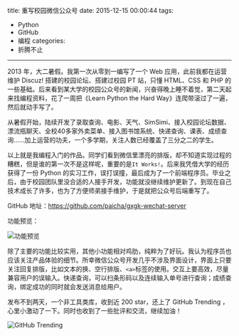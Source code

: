 title: 重写校园微信公众号
date: 2015-12-15 00:00:44
tags:
  - Python
  - GitHub
  - 编程
categories:
  - 折腾不止
---

2013 年，大二暑假。我第一次从零到一编写了一个 Web 应用，此前我都在运营维护 Discuz! 搭建的校园论坛、搭建过校园 PT 站，只懂 HTML、CSS 和 PHP 的一些基础。后来看到某大学的校园公众号的新闻，兴奋得晚上睡不着觉，第二天起来找编程资料，花了一周把《Learn Python the Hard Way》连爬带滚过了一遍，然后就动手写了。

从暑假开始，陆续开发了录取查询、电影、天气、SimSimi、接入校园论坛数据、漂流瓶聊天、全校40多家外卖菜单、接入图书馆系统、快递查询、课表、成绩查询……加上运营的功夫，一个多学期，关注人数已经覆盖了三分之二的学生。

以上就是我编程入门的作品。同学们看到微信里漂亮的排版，却不知道实现过程的糟糕，但是谁的第一次不是这样呢，重要的是```It Works!```。后来我凭借大学的经历获得了一份 Python 的实习工作，误打误撞，最后成为了一个前端程序员。毕业之后，由于校园团队里没合适的人接手开发，功能就没继续维护更新了。到现在自己技术成长了许多，也为了方便师弟接手维护，于是就把公众号后端重写了。

GitHub 地址：https://github.com/paicha/gxgk-wechat-server

<!--more-->

功能预览：

![功能预览](/uploads/gxgk-preview.jpg)

除了主要的功能比较实用，其他小功能相对鸡肋，纯粹为了好玩。我认为程序员也应该关注产品体验的细节。所幸微信公众号开发几乎不涉及界面设计，界面上只要关注回复排版，比如文本的换、空行排版、```<a>```标签的使用。交互上要高效，尽量兼容用户的误输入。快递查询，可以扫条形码以及连续输入单号进行查询；成绩查询，绑定成功的同时就会发送消息给用户。

发布不到两天，一个非工具类库，收到近 200 star，还上了 GitHub Trending ，心里小激动了一下。同时也收到了一些批评和交流，继续加油！

![GitHub Trending](/uploads/github-python-trending-2015-12-14.png)
